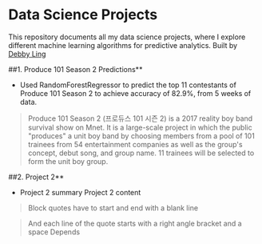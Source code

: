 # Data Science Projects

This repository documents all my data science projects, where I explore different machine learning algorithms for predictive analytics. Built by [Debby Ling](https://www.linkedin.com/in/debby-ling-74944226/)

##1. Produce 101 Season 2 Predictions**
- Used RandomForestRegressor to predict the top 11 contestants of Produce 101 Season 2 to achieve accuracy of 82.9%, from 5 weeks of data.

> Produce 101 Season 2 (프로듀스 101 시즌 2) is a 2017 reality boy band survival show on Mnet. It is a large-scale project in which the public "produces" a unit boy band by choosing members from a pool of 101 trainees from 54 entertainment companies as well as the group's concept, debut song, and group name. 11 trainees will be selected to form the unit boy group.

##2. Project 2**
- Project 2 summary
Project 2 content  





> Block quotes have to start and end with a blank line

> And each line of the quote starts with a right angle bracket and a space
> Depends
